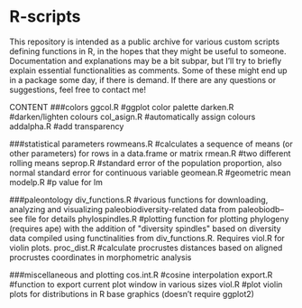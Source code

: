 # R-scripts

This repository is intended as a public archive for various custom scripts defining functions in R, in the hopes that they might be useful to someone. Documentation and explanations may be a bit subpar, but I’ll try to briefly explain essential functionalities as comments. Some of these might end up in a package some day, if there is demand. If there are any questions or suggestions, feel free to contact me!

CONTENT
###colors
ggcol.R #ggplot color palette
darken.R #darken/lighten colours
col_asign.R #automatically assign colours
addalpha.R #add transparency

###statistical parameters
rowmeans.R #calculates a sequence of means (or other parameters) for rows in a data.frame or matrix
rmean.R #two different rolling means
seprop.R #standard error of the population proportion, also normal standard error for continuous variable
geomean.R #geometric mean
modelp.R #p value for lm

###paleontology
div_functions.R #various functions for downloading, analyzing and visualizing paleobiodiversity-related data from paleobiodb– see file for details
phylospindles.R #plotting function for plotting phylogeny (requires ape) with the addition of "diversity spindles" based on diversity data compiled using functinalities from div_functions.R. Requires viol.R  for violin plots.
proc_dist.R #calculate procrustes distances based on aligned procrustes coordinates in morphometric analysis

###miscellaneous and plotting
cos.int.R #cosine interpolation
export.R #function to export current plot window in various sizes
viol.R #plot violin plots for distributions in R base graphics (doesn’t require ggplot2)
